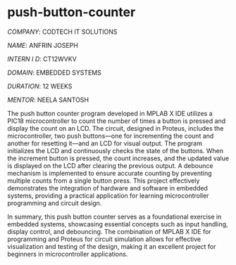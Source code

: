 # push-button-counter

*COMPANY*: CODTECH IT SOLUTIONS

*NAME*: ANFRIN JOSEPH

*INTERN I D*: CT12WVKV

*DOMAIN*: EMBEDDED SYSTEMS

*DURATION*: 12 WEEKS

*MENTOR*: NEELA SANTOSH

The push button counter program developed in MPLAB X IDE utilizes a PIC18 microcontroller to count the number of times a button is pressed and display the count on an LCD. The circuit, designed in Proteus, includes the microcontroller, two push buttons—one for incrementing the count and another for resetting it—and an LCD for visual output. The program initializes the LCD and continuously checks the state of the buttons. When the increment button is pressed, the count increases, and the updated value is displayed on the LCD after clearing the previous output. A debounce mechanism is implemented to ensure accurate counting by preventing multiple counts from a single button press. This project effectively demonstrates the integration of hardware and software in embedded systems, providing a practical application for learning microcontroller programming and circuit design.

In summary, this push button counter serves as a foundational exercise in embedded systems, showcasing essential concepts such as input handling, display control, and debouncing. The combination of MPLAB X IDE for programming and Proteus for circuit simulation allows for effective visualization and testing of the design, making it an excellent project for beginners in microcontroller applications.
